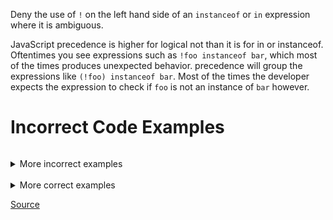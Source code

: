 <!--
 generated docs file, do not edit by hand, see xtask/docgen 
-->
Deny the use of `!` on the left hand side of an `instanceof` or `in` expression where it is ambiguous.

JavaScript precedence is higher for logical not than it is for in or instanceof. Oftentimes you see
expressions such as `!foo instanceof bar`, which most of the times produces unexpected behavior. 
precedence will group the expressions like `(!foo) instanceof bar`. Most of the times the developer expects
the expression to check if `foo` is not an instance of `bar` however.

# Incorrect Code Examples

```js

```

<details>
 <summary> More incorrect examples </summary>

```js
!foo in bar
```

```js
![5] instanceof !4
```
</details><br>
<details>
 <summary> More correct examples </summary>
 If this is intended behavior, you can wrap the expression

```js
(!foo) instanceof bar
```

```js
key in bar
```

```js
bar instanceof bar
```
</details>

[Source](../../rslint_core/src/groups/errors/no_unsafe_negation.rs)